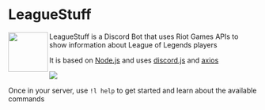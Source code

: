 # LeagueStuff

<img align="left" width="80" height="80" src="https://cdn.discordapp.com/avatars/730808590583070760/01a75d27095e4a2980e01234c9e8ba96.png">

LeagueStuff is a Discord Bot that uses Riot Games APIs to show information about League of Legends players

It is based on [Node.js](https://nodejs.org/) and uses [discord.js](https://github.com/discordjs/discord.js) and [axios](https://github.com/axios/axios)

<a href="https://discord.com/api/oauth2/authorize?client_id=730808590583070760&permissions=2048&scope=bot"><img src="https://i.imgur.com/SBastHy.png"></a>

Once in your server, use `!l help` to get started and learn about the available commands
